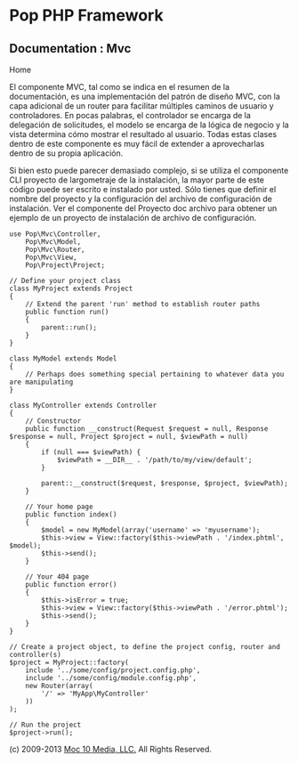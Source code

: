 Pop PHP Framework
=================

Documentation : Mvc
-------------------

Home

El componente MVC, tal como se indica en el resumen de la documentación,
es una implementación del patrón de diseño MVC, con la capa adicional de
un router para facilitar múltiples caminos de usuario y controladores.
En pocas palabras, el controlador se encarga de la delegación de
solicitudes, el modelo se encarga de la lógica de negocio y la vista
determina cómo mostrar el resultado al usuario. Todas estas clases
dentro de este componente es muy fácil de extender a aprovecharlas
dentro de su propia aplicación.

Si bien esto puede parecer demasiado complejo, si se utiliza el
componente CLI proyecto de largometraje de la instalación, la mayor
parte de este código puede ser escrito e instalado por usted. Sólo
tienes que definir el nombre del proyecto y la configuración del archivo
de configuración de instalación. Ver el componente del Proyecto doc
archivo para obtener un ejemplo de un proyecto de instalación de archivo
de configuración.

    use Pop\Mvc\Controller,
        Pop\Mvc\Model,
        Pop\Mvc\Router,
        Pop\Mvc\View,
        Pop\Project\Project;

    // Define your project class
    class MyProject extends Project
    {
        // Extend the parent 'run' method to establish router paths
        public function run()
        {
            parent::run();
        }
    }

    class MyModel extends Model
    {
        // Perhaps does something special pertaining to whatever data you are manipulating
    }

    class MyController extends Controller
    {
        // Constructor
        public function __construct(Request $request = null, Response $response = null, Project $project = null, $viewPath = null)
        {
            if (null === $viewPath) {
                $viewPath = __DIR__ . '/path/to/my/view/default';
            }

            parent::__construct($request, $response, $project, $viewPath);
        }

        // Your home page
        public function index()
        {
            $model = new MyModel(array('username' => 'myusername');
            $this->view = View::factory($this->viewPath . '/index.phtml', $model);
            $this->send();
        }

        // Your 404 page
        public function error()
        {
            $this->isError = true;
            $this->view = View::factory($this->viewPath . '/error.phtml');
            $this->send();
        }
    }

    // Create a project object, to define the project config, router and controller(s)
    $project = MyProject::factory(
        include '../some/config/project.config.php',
        include '../some/config/module.config.php',
        new Router(array(
            '/' => 'MyApp\MyController'
        ))
    );

    // Run the project
    $project->run();

\(c) 2009-2013 [Moc 10 Media, LLC.](http://www.moc10media.com) All
Rights Reserved.
